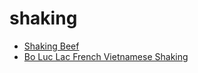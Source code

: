 # shaking

 * [Shaking Beef](index/s/shaking-beef-236373.json)
 * [Bo Luc Lac French Vietnamese Shaking](index/b/bo-luc-lac-french-vietnamese-shaking.json)
